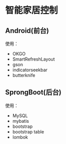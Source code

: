 # 智能家居控制
## Android(前台)

使用：

-   OKGO
-   SmartRefreshLayout
-   gson
-   indicatorseekbar
-   butterknife

## SprongBoot(后台)

使用：

-   MySQL
-   mybatis
-   bootstrap
-   bootstrap table
-   lombok

